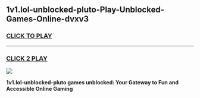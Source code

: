 
## 1v1.lol-unblocked-pluto-Play-Unblocked-Games-Online-dvxv3
<h3>
<a href="https://premium76.site?title=1v1.lol-unblocked-pluto&ref=25A">CLICK TO PLAY</a></h3>
<hr>

<h3>
<a href="https://premium76.site?title=1v1.lol-unblocked-pluto&ref=25A">CLICK 2 PLAY</a>
  
</h3>

<a href="https://premium76.site?title=1v1.lol-unblocked-pluto&ref=25A"><img src="https://clearcache.store/games.png"></a>


**1v1.lol-unblocked-pluto games unblocked: Your Gateway to Fun and Accessible Online Gaming**
